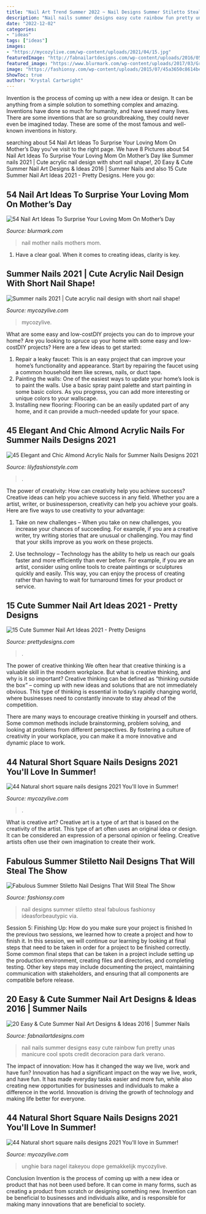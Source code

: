 ```yaml
---
title: "Nail Art Trend Summer 2022 ~ Nail Designs Summer Stiletto Steal Fabulous Fashionsy Ideasforbeautypic Via"
description: "Nail nails summer designs easy cute rainbow fun pretty unas manicure cool spots credit decoracion para dark verano"
date: "2022-12-02"
categories:
- "ideas"
tags: ["ideas"]
images:
- "https://mycozylive.com/wp-content/uploads/2021/04/15.jpg"
featuredImage: "http://fabnailartdesigns.com/wp-content/uploads/2016/05/20-Easy-Cute-Summer-Nail-Art-Designs-Ideas-2016-Summer-Nails-6.jpg"
featured_image: "https://www.blurmark.com/wp-content/uploads/2017/03/Grey-Mothers-Day-Nails.jpg"
image: "https://fashionsy.com/wp-content/uploads/2015/07/45a3650c8614bebe201e174c6c0a8ed9.jpg"
ShowToc: true
author: "Krystal Cartwright"
---
```



Invention is the process of coming up with a new idea or design. It can be anything from a simple solution to something complex and amazing. Inventions have done so much for humanity, and have saved many lives. There are some inventions that are so groundbreaking, they could never even be imagined today. These are some of the most famous and well-known inventions in history.

	

		
searching about 54 Nail Art Ideas To Surprise Your Loving Mom On Mother’s Day you've visit to the right page. We have 8 Pictures about 54 Nail Art Ideas To Surprise Your Loving Mom On Mother’s Day like Summer nails 2021 | Cute acrylic nail design with short nail shape!, 20 Easy &amp; Cute Summer Nail Art Designs &amp; Ideas 2016 | Summer Nails and also 15 Cute Summer Nail Art Ideas 2021 - Pretty Designs. Here you go:
		
    
## 54 Nail Art Ideas To Surprise Your Loving Mom On Mother’s Day

<img loading=lazy src="https://www.blurmark.com/wp-content/uploads/2017/03/Grey-Mothers-Day-Nails.jpg" onerror="this.onerror=null;this.src='https://tse2.mm.bing.net/th?id=OIP.M1T3V-XbnLRL_QaULEe91wHaHa&amp;pid=15.1';" alt="54 Nail Art Ideas To Surprise Your Loving Mom On Mother’s Day">

_Source: blurmark.com_

>nail mother nails mothers mom. 

	

1. Have a clear goal. When it comes to creating ideas, clarity is key.

    
## Summer Nails 2021 | Cute Acrylic Nail Design With Short Nail Shape!

<img loading=lazy src="https://mycozylive.com/wp-content/uploads/2021/04/15.jpg" onerror="this.onerror=null;this.src='https://tse4.mm.bing.net/th?id=OIP.z3q_Ezy7yRHxpv5RbhjrhgHaLH&amp;pid=15.1';" alt="Summer nails 2021 | Cute acrylic nail design with short nail shape!">

_Source: mycozylive.com_

>mycozylive. 

	

What are some easy and low-costDIY projects you can do to improve your home?
Are you looking to spruce up your home with some easy and low-costDIY projects? Here are a few ideas to get started: 
1. Repair a leaky faucet: This is an easy project that can improve your home’s functionality and appearance. Start by repairing the faucet using a common household item like screws, nails, or duct tape. 
2. Painting the walls: One of the easiest ways to update your home’s look is to paint the walls. Use a basic spray paint palette and start painting in some basic colors. As you progress, you can add more interesting or unique colors to your wallscape. 
3. Installing new flooring: Flooring can be an easily updated part of any home, and it can provide a much-needed update for your space.

    
## 45 Elegant And Chic Almond Acrylic Nails For Summer Nails Designs 2021

<img loading=lazy src="https://lilyfashionstyle.com/wp-content/uploads/2021/06/6-2-769x1154.jpg" onerror="this.onerror=null;this.src='https://tse4.mm.bing.net/th?id=OIP.peMVlG_U6qvIHw6tJ9S1ZwHaLH&amp;pid=15.1';" alt="45 Elegant and Chic Almond Acrylic Nails for Summer Nails Designs 2021">

_Source: lilyfashionstyle.com_

>. 

	

The power of creativity: How can creativity help you achieve success?
Creative ideas can help you achieve success in any field. Whether you are a artist, writer, or businessperson, creativity can help you achieve your goals. Here are five ways to use creativity to your advantage: 
1. Take on new challenges – When you take on new challenges, you increase your chances of succeeding. For example, if you are a creative writer, try writing stories that are unusual or challenging. You may find that your skills improve as you work on these projects. 

2. Use technology – Technology has the ability to help us reach our goals faster and more efficiently than ever before. For example, if you are an artist, consider using online tools to create paintings or sculptures quickly and easily. This way, you can enjoy the process of creating rather than having to wait for turnaround times for your product or service. 


    
## 15 Cute Summer Nail Art Ideas 2021 - Pretty Designs

<img loading=lazy src="http://www.prettydesigns.com/wp-content/uploads/2015/08/Light-Purple-Summer-Nail-Design.jpg" onerror="this.onerror=null;this.src='https://tse2.mm.bing.net/th?id=OIP.8sxfPyTp73PEvab91iPT4wHaL7&amp;pid=15.1';" alt="15 Cute Summer Nail Art Ideas 2021 - Pretty Designs">

_Source: prettydesigns.com_

>. 

	

The power of creative thinking
We often hear that creative thinking is a valuable skill in the modern workplace. But what is creative thinking, and why is it so important?
Creative thinking can be defined as “thinking outside the box” – coming up with new ideas and solutions that are not immediately obvious. This type of thinking is essential in today’s rapidly changing world, where businesses need to constantly innovate to stay ahead of the competition.

There are many ways to encourage creative thinking in yourself and others. Some common methods include brainstorming, problem solving, and looking at problems from different perspectives. By fostering a culture of creativity in your workplace, you can make it a more innovative and dynamic place to work.

    
## 44 Natural Short Square Nails Designs 2021 You&#039;ll Love In Summer!

<img loading=lazy src="https://mycozylive.com/wp-content/uploads/2021/04/14-14-768x1152.jpg" onerror="this.onerror=null;this.src='https://tse2.mm.bing.net/th?id=OIP.iDkQdcY0km0TVNIkwjYSRQHaLH&amp;pid=15.1';" alt="44 Natural short square nails designs 2021 You&#039;ll love in Summer!">

_Source: mycozylive.com_

>. 

	

What is creative art?
Creative art is a type of art that is based on the creativity of the artist. This type of art often uses an original idea or design. It can be considered an expression of a personal opinion or feeling. Creative artists often use their own imagination to create their work.

    
## Fabulous Summer Stiletto Nail Designs That Will Steal The Show

<img loading=lazy src="https://fashionsy.com/wp-content/uploads/2015/07/45a3650c8614bebe201e174c6c0a8ed9.jpg" onerror="this.onerror=null;this.src='https://tse3.mm.bing.net/th?id=OIP.Hlp8ZXTwWZ6ssic5NMAdHwHaHa&amp;pid=15.1';" alt="Fabulous Summer Stiletto Nail Designs That Will Steal The Show">

_Source: fashionsy.com_

>nail designs summer stiletto steal fabulous fashionsy ideasforbeautypic via. 

	

Session 5: Finishing Up: How do you make sure your project is finished
In the previous two sessions, we learned how to create a project and how to finish it. In this session, we will continue our learning by looking at final steps that need to be taken in order for a project to be finished correctly.
Some common final steps that can be taken in a project include setting up the production environment, creating files and directories, and completing testing. Other key steps may include documenting the project, maintaining communication with stakeholders, and ensuring that all components are compatible before release.

    
## 20 Easy &amp; Cute Summer Nail Art Designs &amp; Ideas 2016 | Summer Nails

<img loading=lazy src="http://fabnailartdesigns.com/wp-content/uploads/2016/05/20-Easy-Cute-Summer-Nail-Art-Designs-Ideas-2016-Summer-Nails-6.jpg" onerror="this.onerror=null;this.src='https://tse2.mm.bing.net/th?id=OIP.gPtBvmsVZREhW9hkAZmVHAHaM4&amp;pid=15.1';" alt="20 Easy &amp; Cute Summer Nail Art Designs &amp; Ideas 2016 | Summer Nails">

_Source: fabnailartdesigns.com_

>nail nails summer designs easy cute rainbow fun pretty unas manicure cool spots credit decoracion para dark verano. 

	

The impact of innovation: How has it changed the way we live, work and have fun?
Innovation has had a significant impact on the way we live, work, and have fun. It has made everyday tasks easier and more fun, while also creating new opportunities for businesses and individuals to make a difference in the world. Innovation is driving the growth of technology and making life better for everyone.

    
## 44 Natural Short Square Nails Designs 2021 You&#039;ll Love In Summer!

<img loading=lazy src="https://mycozylive.com/wp-content/uploads/2021/04/24-12.jpg" onerror="this.onerror=null;this.src='https://tse4.mm.bing.net/th?id=OIP.6hD_wInuY7Tjzwn_hRCt-AHaLH&amp;pid=15.1';" alt="44 Natural short square nails designs 2021 You&#039;ll love in Summer!">

_Source: mycozylive.com_

>unghie bara nagel itakeyou dope gemakkelijk mycozylive. 

	

Conclusion
Invention is the process of coming up with a new idea or product that has not been used before. It can come in many forms, such as creating a product from scratch or designing something new. Invention can be beneficial to businesses and individuals alike, and is responsible for making many innovations that are beneficial to society.

